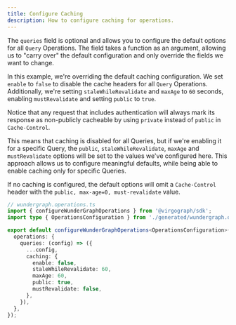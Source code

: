 ```yaml
---
title: Configure Caching
description: How to configure caching for operations.
---
```


The `queries` field is optional and allows you to configure the default options for all `Query` Operations.
The field takes a function as an argument, allowing us to "carry over" the default configuration and only override the fields we want to change.

In this example, we're overriding the default caching configuration.
We set `enable` to `false` to disable the cache headers for all `Query` Operations.
Additionally, we're setting `staleWhileRevalidate` and `maxAge` to `60` seconds, enabling
`mustRevalidate` and setting `public` to `true`.

Notice that any request that includes authentication will always mark its response as non-publicly
cacheable by using `private` instead of `public` in `Cache-Control`.

This means that caching is disabled for all Queries,
but if we're enabling it for a specific Query,
the `public`, `staleWhileRevalidate`, `maxAge` and `mustRevalidate` options will be set to the
values we've configured here.
This approach allows us to configure meaningful defaults,
while being able to enable caching only for specific Queries.

If no caching is configured, the default options will omit a `Cache-Control` header with the
`public, max-age=0, must-revalidate` value.

```ts
// wundergraph.operations.ts
import { configureWunderGraphOperations } from '@virgograph/sdk';
import type { OperationsConfiguration } from './generated/wundergraph.operations';

export default configureWunderGraphOperations<OperationsConfiguration>({
  operations: {
    queries: (config) => ({
      ...config,
      caching: {
        enable: false,
        staleWhileRevalidate: 60,
        maxAge: 60,
        public: true,
        mustRevalidate: false,
      },
    }),
  },
});
```
